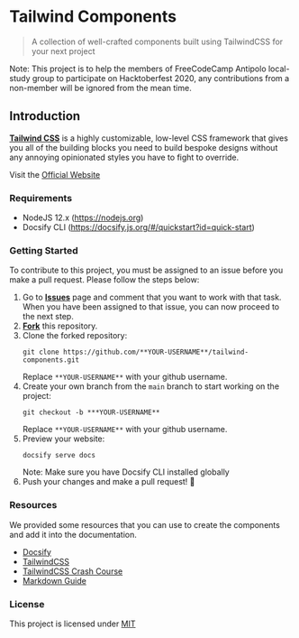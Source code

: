 # Tailwind Components

> A collection of well-crafted components built using TailwindCSS for your next project

Note: This project is to help the members of FreeCodeCamp Antipolo local-study group to participate on Hacktoberfest 2020, any contributions from a non-member will be ignored from the mean time.

## Introduction

[**Tailwind CSS**](https://tailwindcss.com) is a highly customizable, low-level CSS framework that gives you all of the building blocks you need to build bespoke designs without any annoying opinionated styles you have to fight to override.

Visit the [Official Website](https://tailwindcss.com)

### Requirements

- NodeJS 12.x (https://nodejs.org)
- Docsify CLI (https://docsify.js.org/#/quickstart?id=quick-start)

### Getting Started

To contribute to this project, you must be assigned to an issue before you make a pull request. Please follow the steps below:

1. Go to [**Issues**](https://github.com/fccantipolo/tailwind-components/issues) page and comment that you want to work with that task. When you have been assigned to that issue, you can now proceed to the next step.
2. [**Fork**](https://github.com/fccantipolo/tailwind-components/fork) this repository.
3. Clone the forked repository:
    ```
    git clone https://github.com/**YOUR-USERNAME**/tailwind-components.git
    ```
    Replace `**YOUR-USERNAME**` with your github username.
4. Create your own branch from the `main` branch to start working on the project:
    ```
    git checkout -b ***YOUR-USERNAME**
    ```
    Replace `**YOUR-USERNAME**` with your github username.
5. Preview your website:
    ```
    docsify serve docs
    ```
    Note: Make sure you have Docsify CLI installed globally
6. Push your changes and make a pull request! :tada:

### Resources

We provided some resources that you can use to create the components and add it into the documentation.

- [Docsify](https://docsify.js.org)
- [TailwindCSS](https://tailwindcss.com)
- [TailwindCSS Crash Course](https://www.youtube.com/watch?v=UBOj6rqRUME)
- [Markdown Guide](https://www.markdownguide.org/getting-started)

### License

This project is licensed under [MIT](/LICENSE)